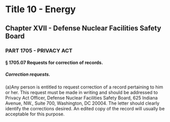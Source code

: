 
# Title 10 - Energy
## Chapter XVII - Defense Nuclear Facilities Safety Board
### PART 1705 - PRIVACY ACT
#### § 1705.07 Requests for correction of records.
##### Correction requests.

(a)Any person is entitled to request correction of a record pertaining to him or her. This request must be made in writing and should be addressed to Privacy Act Officer, Defense Nuclear Facilities Safety Board, 625 Indiana Avenue, NW., Suite 700, Washington, DC 20004. The letter should clearly identify the corrections desired. An edited copy of the record will usually be acceptable for this purpose.

